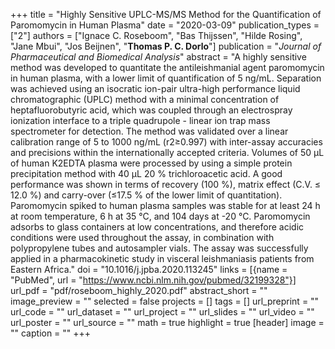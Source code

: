 +++
title = "Highly Sensitive UPLC-MS/MS Method for the Quantification of Paromomycin in Human Plasma"
date = "2020-03-09"
publication_types = ["2"]
authors = ["Ignace C. Roseboom", "Bas Thijssen", "Hilde Rosing", "Jane Mbui", "Jos Beijnen", "**Thomas P. C. Dorlo**"]
publication = "_Journal of Pharmaceutical and Biomedical Analysis_"
abstract = "A highly sensitive method was developed to quantitate the antileishmanial agent paromomycin in human plasma, with a lower limit of quantification of 5 ng/mL. Separation was achieved using an isocratic ion-pair ultra-high performance liquid chromatographic (UPLC) method with a minimal concentration of heptafluorobutyric acid, which was coupled through an electrospray ionization interface to a triple quadrupole - linear ion trap mass spectrometer for detection. The method was validated over a linear calibration range of 5 to 1000 ng/mL (r2≥0.997) with inter-assay accuracies and precisions within the internationally accepted criteria. Volumes of 50 μL of human K2EDTA plasma were processed by using a simple protein precipitation method with 40 μL 20 % trichloroacetic acid. A good performance was shown in terms of recovery (100 %), matrix effect (C.V. ≤ 12.0 %) and carry-over (≤17.5 % of the lower limit of quantitation). Paromomycin spiked to human plasma samples was stable for at least 24 h at room temperature, 6 h at 35 °C, and 104 days at -20 °C. Paromomycin adsorbs to glass containers at low concentrations, and therefore acidic conditions were used throughout the assay, in combination with polypropylene tubes and autosampler vials. The assay was successfully applied in a pharmacokinetic study in visceral leishmaniasis patients from Eastern Africa."
doi = "10.1016/j.jpba.2020.113245"
links = [{name = "PubMed", url = "https://www.ncbi.nlm.nih.gov/pubmed/32199328"}]
url_pdf = "pdf/roseboom_highly_2020.pdf"
abstract_short = ""
image_preview = ""
selected = false
projects = []
tags = []
url_preprint = ""
url_code = ""
url_dataset = ""
url_project = ""
url_slides = ""
url_video = ""
url_poster = ""
url_source = ""
math = true
highlight = true
[header]
image = ""
caption = ""
+++

